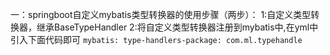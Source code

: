 一：springboot自定义mybatis类型转换器的使用步骤（两步）：
    1:自定义类型转换器，继承BaseTypeHandler
    2:将自定义类型转换器注册到mybatis中,在yml中引入下面代码即可
        `mybatis:
          type-handlers-package: com.ml.typehandle`
